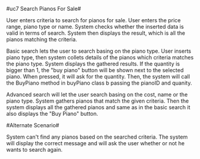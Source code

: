 #uc7 Search Pianos For Sale#

User enters criteria to search for pianos for sale. User enters the price range, piano type or name. System checks whether the inserted data is valid in terms of search. System then displays the result, which is all the pianos matching the criteria.

Basic search lets the user to search basing on the piano type. User inserts piano type, then system collets details of the pianos which criteria matches the piano type. System displays the gathered results. If the quantity is bigger than 1, the "buy piano" button will be shown next to the selected piano. When pressed, it will ask for the quantity. Then, the system will call the BuyPiano method in buyPiano class b passing the pianoID and quanity.

Advanced search will let the user search basing on the cost, name or the piano type. System gathers pianos that match the given criteria. Then the system displays all the gathered pianos and same as in the basic search it also displays the "Buy Piano" button.


#Alternate Scenario#

System can't find any pianos based on the searched criteria. The system will display the correct message and will ask the user whether or not he wants to search again.
